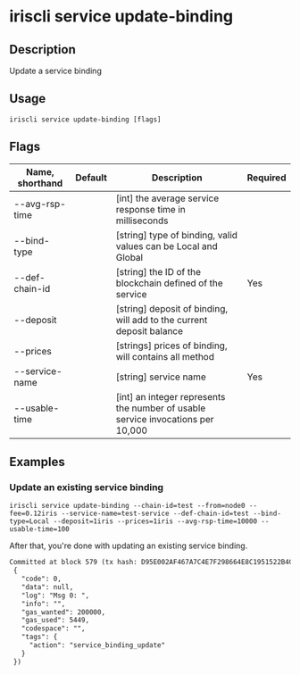 # iriscli service update-binding 

## Description

Update a service binding

## Usage

```
iriscli service update-binding [flags]
```

## Flags
| Name, shorthand       | Default                 | Description                                                                                                                                           | Required |
| --------------------- | ----------------------- | ----------------------------------------------------------------------------------------------------------------------------------------------------- | -------- |
| --avg-rsp-time        |                         | [int] the average service response time in milliseconds                                                                                               |          |
| --bind-type           |                         | [string] type of binding, valid values can be Local and Global                                                                                        |          |
| --def-chain-id        |                         | [string] the ID of the blockchain defined of the service                                                                                              |  Yes     |
| --deposit             |                         | [string] deposit of binding, will add to the current deposit balance                                                                                  |          |
| --prices              |                         | [strings] prices of binding, will contains all method                                                                                                 |          |
| --service-name        |                         | [string] service name                                                                                                                                 |  Yes     |
| --usable-time         |                         | [int] an integer represents the number of usable service invocations per 10,000                                                                       |          |

## Examples

### Update an existing service binding
```shell
iriscli service update-binding --chain-id=test --from=node0 --fee=0.12iris --service-name=test-service --def-chain-id=test --bind-type=Local --deposit=1iris --prices=1iris --avg-rsp-time=10000 --usable-time=100
```

After that, you're done with updating an existing service binding.

```txt
Committed at block 579 (tx hash: D95E002AF467A7C4E7F298664E8C1951522B4CB61D26B01AC9705703E75557AB, response:
 {
   "code": 0,
   "data": null,
   "log": "Msg 0: ",
   "info": "",
   "gas_wanted": 200000,
   "gas_used": 5449,
   "codespace": "",
   "tags": {
     "action": "service_binding_update"
   }
 })
```

